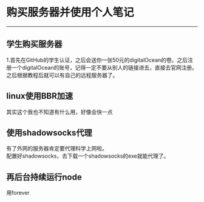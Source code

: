 # 购买服务器并使用个人笔记
---
## 学生购买服务器
1.首先在GitHub的学生认证，之后会送你一张50元的digitalOcean的卷。之后注册一个digitalOcean的账号，记得一定不要从别人的链接进去，直接去官网注册。之后根据教程后就可以有自己的远程服务器了。


## linux使用BBR加速
其实这个我也不知道有什么用，好像会快一点

## 使用shadowsocks代理
有了外网的服务器肯定要代理科学上网啦。   
配置好shadowsocks，去下载一个shadowsocks的exe就能代理了。

## 再后台持续运行node
用forever

